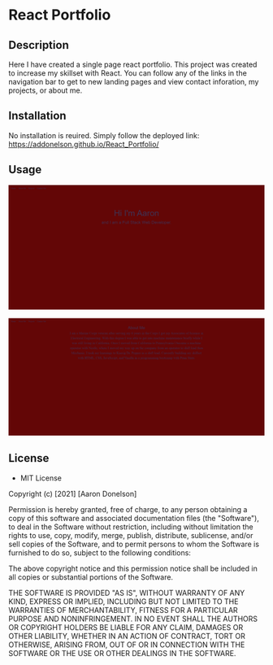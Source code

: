 # React Portfolio

## Description
Here I have created a single page react portfolio. This project was created to increase my skillset with React. You can follow any of the links in the navigation bar to get to new landing pages and view contact inforation, my projects, or about me. 

## Installation
No installation is reuired. Simply follow the deployed link: https://addonelson.github.io/React_Portfolio/

## Usage
![alt text](public/images/aboutMe.png)


![alt text](public/images/landingPage.png) 

## License
- MIT License

Copyright (c) [2021] [Aaron Donelson]

Permission is hereby granted, free of charge, to any person obtaining a copy of this software and associated documentation files (the "Software"), to deal in the Software without restriction, including without limitation the rights to use, copy, modify, merge, publish, distribute, sublicense, and/or sell copies of the Software, and to permit persons to whom the Software is furnished to do so, subject to the following conditions:

The above copyright notice and this permission notice shall be included in all copies or substantial portions of the Software.

THE SOFTWARE IS PROVIDED "AS IS", WITHOUT WARRANTY OF ANY KIND, EXPRESS OR IMPLIED, INCLUDING BUT NOT LIMITED TO THE WARRANTIES OF MERCHANTABILITY, FITNESS FOR A PARTICULAR PURPOSE AND NONINFRINGEMENT. IN NO EVENT SHALL THE AUTHORS OR COPYRIGHT HOLDERS BE LIABLE FOR ANY CLAIM, DAMAGES OR OTHER LIABILITY, WHETHER IN AN ACTION OF CONTRACT, TORT OR OTHERWISE, ARISING FROM, OUT OF OR IN CONNECTION WITH THE SOFTWARE OR THE USE OR OTHER DEALINGS IN THE SOFTWARE.
